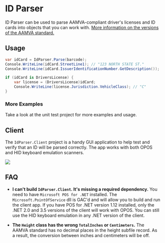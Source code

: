# ID Parser

ID Parser can be used to parse AAMVA-compliant driver's licenses and ID cards into objects that you can work with.  [More information on the versions of the AAMVA standard.](http://www.aamva.org/DL-ID-Card-Design-Standard/)

## Usage

```cs
var idCard = IdParser.Parse(barcode);
Console.WriteLine(idCard.StreetLine1); // "123 NORTH STATE ST."
Console.WriteLine(idCard.IssuerIdentificationNumber.GetDescription()); // "New York"

if (idCard is DriversLicense) {
    var license = (DriversLicense)idCard;
    Console.WriteLine(license.Jurisdiction.VehicleClass); // "C"
}
```

### More Examples

Take a look at the unit test project for more examples and usage.

## Client

The ```IdParser.Client``` project is a handy GUI application to help test and verify that an ID will be parsed correctly. The app works with both OPOS and HID keyboard emulation scanners.

![](https://raw.githubusercontent.com/c0shea/IdParser/master/IdParser.Client.png)

## FAQ

* **I can't build ```IdParser.Client```. It's missing a required dependency.** You need to have ```Microsoft POS for .NET``` installed. The ```Microsoft.PointOfService``` dll is GAC'd and will allow you to build and run the client app. If you have POS for .NET version 1.12 installed, only the .NET 2.0 and 3.5 versions of the client will work with OPOS. You can still use the HID keyboard emulation in any .NET version of the client.

* **The ```Height``` class has the wrong ```TotalInches``` or ```Centimeters```.** The AAMVA standard has no decimal places in the height subfile record. As a result, the conversion between inches and centimeters will be off.